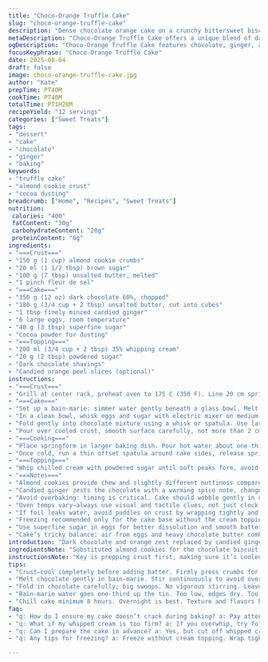 ```yaml
---
title: "Choco-Orange Truffle Cake"
slug: "choco-orange-truffle-cake"
description: "Dense chocolate orange cake on a crunchy bittersweet biscuit crust. Whipped cream topping with powdered sugar and zesty orange flakes. Slow bake in bain-marie for custardy texture, not fully set. Zest replaced with candied ginger for a spicy twist. Digestive crumbs swapped for almond cookies, boosting flavor depth and texture contrast. Sugar adjusted downward to balance richness. Precise folding and whipping critical for lightness."
metaDescription: "Choco-Orange Truffle Cake offers a unique blend of dark chocolate and spicy candied ginger on a crunchy almond cookie crust. Indulge in rich flavors."
ogDescription: "Choco-Orange Truffle Cake features chocolate, ginger, and a nutty crust. Texture contrasts. Perfect treat for special occasions or a rich dessert at home."
focusKeyphrase: "Choco-Orange Truffle Cake"
date: 2025-08-04
draft: false
image: choco-orange-truffle-cake.jpg
author: "Kate"
prepTime: PT40M
cookTime: PT40M
totalTime: PT1H20M
recipeYield: "12 servings"
categories: ["Sweet Treats"]
tags:
- "dessert"
- "cake"
- "chocolate"
- "ginger"
- "baking"
keywords:
- "truffle cake"
- "almond cookie crust"
- "cocoa dusting"
breadcrumb: ["Home", "Recipes", "Sweet Treats"]
nutrition: 
 calories: "400"
 fatContent: "30g"
 carbohydrateContent: "28g"
 proteinContent: "6g"
ingredients:
- "===Crust==="
- "150 g (1 cup) almond cookie crumbs"
- "20 ml (1 1/2 tbsp) brown sugar"
- "100 g (7 tbsp) unsalted butter, melted"
- "1 pinch fleur de sel"
- "===Cake==="
- "350 g (12 oz) dark chocolate 60%, chopped"
- "180 g (3/4 cup + 2 tbsp) unsalted butter, cut into cubes"
- "1 tbsp finely minced candied ginger"
- "6 large eggs, room temperature"
- "40 g (3 tbsp) superfine sugar"
- "Cocoa powder for dusting"
- "===Topping==="
- "200 ml (3/4 cup + 2 tbsp) 35% whipping cream"
- "20 g (2 tbsp) powdered sugar"
- "Dark chocolate shavings"
- "Candied orange peel slices (optional)"
instructions:
- "===Crust==="
- "Grill at center rack, preheat oven to 175 C (350 F). Line 20 cm springform base with parchment, wrap 3 cm high parchment collar sticking out for support. Mix cookie crumbs, brown sugar, melted butter, fleur de sel until just combined. Press firmly on bottom of tin making a compact base layer. Bake 10-14 minutes – watch edges darken, smell to confirm toasted notes. Cool completely 30 minutes. Shield outside with double foil wrap to prevent water leaks during bain-marie roasting."
- "===Cake==="
- "Set up a bain-marie: simmer water gently beneath a glass bowl. Melt chocolate, butter, candied ginger stirring until glossy, smooth. Off heat, keep warm so it stays fluid but not hot enough to cook eggs."
- "In a clean bowl, whisk eggs and sugar with electric mixer on medium-high until pale, tripled in volume, thick and ribbon-like. Takes 8-12 minutes depending on mixer power. Crucial step—do not rush. Air incorporated here gives the cake a featherlight lift despite dense batter."
- "Fold gently into chocolate mixture using a whisk or spatula. Use large swoops, avoid deflating it. Mixture should be shiny, homogenous; no streaks or raw batter pockets."
- "Pour over cooled crust, smooth surface carefully, not more than 2 cm thick. Tent loosely with parchment or foil to prevent crust crust burning."
- "===Cooking==="
- "Place springform in larger baking dish. Pour hot water about one-third up outside of springform. Water temperature should be hot but never boiling to avoid cracking the cake edges. Bake in oven at 215 C (420 F) for 18-22 minutes. Cake's crust bubbles and top jiggles slightly when tapping pan gently. Edges will set firmly but center remains tender to the touch, look shiny, not dull or cracked. Remove from bain-marie immediately. Remove cover foil. Cool on wire rack 30 minutes to settle, then refrigerate minimum 8 hours, ideally overnight. Cooling drives flavors and sets texture."
- "Once cold, run a thin offset spatula around cake sides, release springform. Remove parchment collar. Lightly dust surface with cocoa powder through a fine sieve ensuring no lumps or clumps. Let sit 45 minutes at room temp before slicing for best texture. Knife blade warmed in hot water and wiped dry gives clean slices."
- "===Topping==="
- "Whip chilled cream with powdered sugar until soft peaks form, avoid overwhipping. Should be billowy but still pliant. Spread thickly atop the cake. Garnish with chocolate shavings and candied orange peel if desired for brightness and crunch. Store under cake dome in refrigerator up to 3 days."
- "===Notes==="
- "Almond cookies provide chew and slightly different nuttiness compared to original biscuit crumb base. Brown sugar replaces white sugar in crust for deeper caramel notes."
- "Candied ginger zests the chocolate with a warming spice note, changes overall flavor profile but harmonizes well with bittersweet dark chocolate. Candied orange peel add brightness, cut sweetness with fresh bursts."
- "Avoid overbaking: timing is critical. Cake should wobble gently in center when done to avoid dryness. Water bath prevents cracks and ensures creamy custard-like crumb."
- "Oven temps vary—always use visual and tactile clues, not just clock. Cake’s jiggle and edge firmness tells when to stop baking. Cooling fully in fridge locks texture and flavor. Warm knife before slicing for perfect clean cuts."
- "If foil leaks water, avoid puddles on crust by wrapping tightly and double layered, or place springform on multiple paper towels inside water bath to catch drips. Alternatively, silicone molds can reduce leak risks."
- "Freezing recommended only for the cake base without the cream topping; thaw overnight in refrigerator before adding whipped cream and serving."
- "Use superfine sugar in eggs for better dissolution and smooth batter. Room temperature eggs whip better, never cold from fridge straight."
- "Cake’s tricky balance: air from eggs and heavy chocolate butter combo. Handle folds gently, no rushing."
introduction: "Dark chocolate and orange zest replaced by candied ginger—a bold move but worth trying. Almond cookie base swaps plain chocolate biscuits, adding chewiness and a nutty edge you don't expect. You'll notice the crust browning faster, so thin layer, compact firmly. Whipping eggs with sugar: patience, or forget volume, cake turns dense. Folding in melted chocolate instead of melting it with butter straight prevents burning and weird textures. Bain-marie roasting—no rushing—it’s about watching for jiggle and cracking avoidance. Moist, glossy, tender center, unbaked edges, no crusty dry bits. Cream topping optional but highly recommended; sugar level low to let bitterness and spice shine through. Slightly less sugar overall; chocolate itself sweet enough with butter and cream. Watch oven temp: err on lower side if uncertain, longer bake but moist cake. Slice warmed blade, clean edges. Chill 8 hours minimum—or overnight. Cake firms up, flavor settles; whole thing holds together, looks impressive. Candied orange complements ginger topping; look for contrast in spice and sweetness. Frosting with whipped cream gives lift, cuts richness. Keep chilled, but serve at room temp for aroma and mouthfeel. Always have hot towel and offset spatula ready for cake release; cake fragile when cold but sturdier when warmed before serving. No cracked tops or dry edges here."
ingredientsNote: "Substituted almond cookies for the chocolate biscuit crumbs adds chew, texture contrast, and richer nutty flavors. This works especially well if you have leftover almond-based cookies or macarons. Brown sugar in crust adds caramel depth and prevents it from becoming flat or too sweet. Butter quantity reduced slightly to prevent overly greasy base but still enough to bind. Candied ginger swaps for orange zest for a warming, spicy note—a twist but well suited to dark chocolate’s bitterness. Eggs should be room temp for best volume when whipped; cold eggs can cause batter to seize or under-whip. Superfine sugar melts easier into egg foam, no gritty texture, so don’t skip this step for a clean smooth mousse-like interior. Whipping cream quantity is moderately reduced but enough to create light topping that contrasts rich cake. Powdered sugar balanced to prevent too-sweet topping. Use good quality chocolate 60% for balance of bitterness and sweetness needed to balance sugar adjustments. Cocoa for dusting should be pure, unsweetened for a clean finish and subtle bitter edge. Versatile: cream can be substituted with mascarpone or crème fraîche for tangy note or use coconut cream for dairy-free option, though this changes texture and flavor."
instructionsNote: "Key is prepping crust first, making sure it’s cooled entirely before adding batter or bottom will soften, pull away from edges. Press crumbs firmly for structural integrity. Double foil wrap or heavy-duty foil prevents water leaks into crust during bain-marie roasting; otherwise soggy base. When melting chocolate and butter together, do it gently in bain-marie to avoid burning or seizing—heat gently, stir continuously. Do not overheat mixture. Whip eggs and sugar until triple volume and ribbon stage; crucial for light texture. Folding must be gentle and thorough—big cuts under and over mixing, no scraping vigorously. Cake poured on cold crust; crust and chocolate mixture temperature difference could cause cracking—cool crust carefully but not cold fridge straightaway. Covering cake during baking prevents drying and burnt top; remove foil halfway through to allow surface to set without becoming opaque. Bain-marie water level about one-third up tin; too low/no water causes overbaking outside edges and cracks, too high risks water ingress. Baking time varies—rely on jiggle test and firm edges to decide doneness, not just timer. Remove immediately from water bath to stop cooking. Cool 30 minutes on rack to reduce residual heat gradually. Then at least 8 hours or overnight chilling firmly sets texture and blends flavors. Dusting cocoa last adds rustic visual contrast. Resting at room temp before slicing brings out aroma; warm a knife blade before each cut for cleaner slices and less crumble. Whipping cream should form soft but stable peaks, avoid grainy or broken cream from over-whipping. Use cold bowl and beaters for best volume. Freshly shaved chocolate curls and candied orange pieces add texture and freshness contrast. Store finished cake in refrigerator under cloche to prevent drying or odor absorption. Best consumed within 3 days to maintain texture and flavor integrity."
tips:
- "Crust—cool completely before adding batter. Firmly press crumbs for structure. Watch for browning edges. Double wrap foil; prevent water leakage. Bain-marie protects, keeps cake moist."
- "Melt chocolate gently in bain-marie. Stir continuously to avoid overheating. Chocolate and butter combo—watch for smooth; no burnout. Eggs whipped to triple volume—key for lifting cake. Patience."
- "Fold in chocolate carefully; big swoops. No vigorous stirring. Leave no streaks. Pour over cold crust. Temperature differences can crack the cake. Tent gently to prevent burning."
- "Bain-marie water goes one-third up the tin. Too low, edges dry. Too high, soggy base. Baking time varies; rely on jiggly center not just on timer. Check edges."
- "Chill cake minimum 8 hours. Overnight is best. Texture and flavors blend. Dust with cocoa at the end. Serve at room temperature for aroma; clean knife for perfect cuts."
faq:
- "q: How do I ensure my cake doesn’t crack during baking? a: Pay attention to water level in bain-marie; too low means overbaked edges. Watch for the wobble."
- "q: What if my whipped cream is too firm? a: If you overwhip, try folding in a little room temperature liquid cream. Helps bring it back. Maintain a billowy texture."
- "q: Can I prepare the cake in advance? a: Yes, but cut off whipped cream. Store in refrigerator. Cream should be added right before serving to retain its lightness."
- "q: Any tips for freezing? a: Freeze without cream topping. Wrap tightly to avoid freezer burn. Thaw in fridge overnight. Adds convenience, but better served fresh."

---
```

